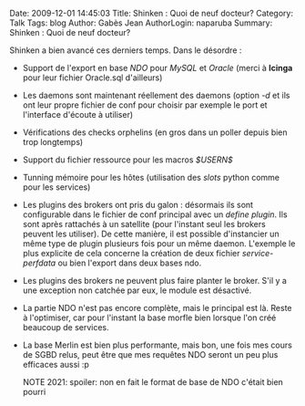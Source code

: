 Date: 2009-12-01 14:45:03
Title: Shinken : Quoi de neuf docteur?
Category: Talk
Tags: blog
Author: Gabès Jean
AuthorLogin: naparuba
Summary: Shinken : Quoi de neuf docteur?


<!-- relu -->

Shinken a bien avancé ces derniers temps. Dans le désordre :
<ul>
	<li>Support de l'export en base <em>NDO </em>pour <em>MySQL </em>et <em>Oracle </em>(merci à <strong>Icinga </strong>pour leur fichier Oracle.sql d'ailleurs)<em>
</em></li>
</ul>
<ul>
	<li>Les daemons sont maintenant réellement des daemons (option <em>-d</em> et ils ont leur propre fichier de conf pour choisir par exemple le port et l'interface d'écoute à utiliser)</li>
</ul>
<ul>
	<li>Vérifications des checks orphelins (en gros dans un poller depuis bien trop longtemps)</li>
</ul>
<ul>
	<li>Support du fichier ressource pour les macros <em>$USERN$</em></li>
</ul>
<ul>
	<li>Tunning mémoire pour les hôtes (utilisation des <em>slots </em>python comme pour les services)</li>
</ul>
<ul>
	<li>Les plugins des brokers ont pris du galon : désormais ils sont configurable dans le fichier de conf principal avec un <em>define plugin</em>. Ils sont après rattachés à un satellite (pour l'instant seul les brokers peuvent les utiliser). De cette manière, il est possible d'instancier un même type de plugin plusieurs fois pour un même daemon. L'exemple le plus explicite de cela concerne la création de deux fichier <em>service-perfdata</em> ou bien l'export dans deux bases ndo.</li>
</ul>
<ul>
	<li>Les plugins des brokers ne peuvent plus faire planter le broker. S'il y a une exception non catchée par eux, le module est désactivé.</li>
</ul>

* La partie NDO n'est pas encore complète, mais le principal est là. Reste à l'optimiser, car pour l'instant la base morfle bien lorsque l'on créé beaucoup de services. 
* La base Merlin est bien plus performante, mais bon, une fois mes cours de SGBD relus, peut être que mes requêtes NDO seront un peu plus efficaces aussi  :p

    NOTE 2021: spoiler: non en fait le format de base de NDO c'était bien pourri